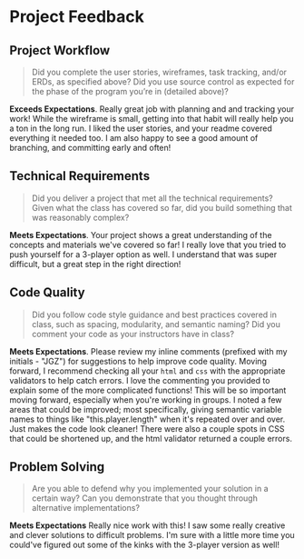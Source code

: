 # Project Feedback

## Project Workflow

>Did you complete the user stories, wireframes, task tracking, and/or ERDs, as specified above? Did you use source control as expected for the phase of the program you’re in (detailed above)?

**Exceeds Expectations**. Really great job with planning and and tracking your work! While the wireframe is small, getting into that habit will really help you a ton in the long run.  I liked the user stories, and your readme covered everything it needed too.  I am also happy to see a good amount of branching, and committing early and often!

## Technical Requirements

>Did you deliver a project that met all the technical requirements? Given what the class has covered so far, did you build something that was reasonably complex?

**Meets Expectations**. Your project shows a great understanding of the concepts and materials we've covered so far! I really love that you tried to push yourself for a 3-player option as well. I understand that was super difficult, but a great step in the right direction!

## Code Quality

>Did you follow code style guidance and best practices covered in class, such as spacing, modularity, and semantic naming? Did you comment your code as your instructors have in class?

**Meets Expectations**.  Please review my inline comments (prefixed with my initials - "JGZ") for suggestions to help improve code quality.  Moving forward, I recommend checking all your `html` and `css` with the appropriate validators to help catch errors. I love the commenting you provided to explain some of the more complicated functions! This will be so important moving forward, especially when you're working in groups. I noted a few areas that could be improved; most specifically, giving semantic variable names to things like "this.player.length" when it's repeated over and over. Just makes the code look cleaner!
There were also a couple spots in CSS that could be shortened up, and the html validator returned a couple errors.

## Problem Solving

>Are you able to defend why you implemented your solution in a certain way? Can you demonstrate that you thought through alternative implementations?

**Meets Expectations** Really nice work with this! I saw some really creative and clever solutions to difficult problems.  I'm sure with a little more time you could've figured out some of the kinks with the 3-player version as well!
